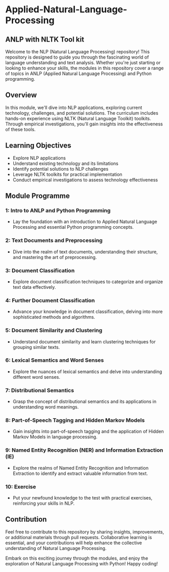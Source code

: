 # Applied-Natural-Language-Processing
## ANLP with NLTK Tool kit
Welcome to the NLP (Natural Language Processing) repository! This repository is designed to guide you through the fascinating world of language understanding and text analysis. Whether you're just starting or looking to enhance your skills, the modules in this repository cover a range of topics in ANLP (Applied Natural Language Processing) and Python programming.

## Overview

In this module, we'll dive into NLP applications, exploring current technology, challenges, and potential solutions. The curriculum includes hands-on experience using NLTK (Natural Language Toolkit) toolkits. Through empirical investigations, you'll gain insights into the effectiveness of these tools.

## Learning Objectives

- Explore NLP applications
- Understand existing technology and its limitations
- Identify potential solutions to NLP challenges
- Leverage NLTK toolkits for practical implementation
- Conduct empirical investigations to assess technology effectiveness
  
## Module Programme

### 1: Intro to ANLP and Python Programming
- Lay the foundation with an introduction to Applied Natural Language Processing and essential Python programming concepts.

### 2: Text Documents and Preprocessing
- Dive into the realm of text documents, understanding their structure, and mastering the art of preprocessing.

### 3: Document Classification
- Explore document classification techniques to categorize and organize text data effectively.

### 4: Further Document Classification
- Advance your knowledge in document classification, delving into more sophisticated methods and algorithms.

### 5: Document Similarity and Clustering
- Understand document similarity and learn clustering techniques for grouping similar texts.

### 6: Lexical Semantics and Word Senses
- Explore the nuances of lexical semantics and delve into understanding different word senses.

### 7: Distributional Semantics
- Grasp the concept of distributional semantics and its applications in understanding word meanings.

### 8: Part-of-Speech Tagging and Hidden Markov Models
- Gain insights into part-of-speech tagging and the application of Hidden Markov Models in language processing.

### 9: Named Entity Recognition (NER) and Information Extraction (IE)
- Explore the realms of Named Entity Recognition and Information Extraction to identify and extract valuable information from text.

### 10: Exercise
- Put your newfound knowledge to the test with practical exercises, reinforcing your skills in NLP.

## Contribution

Feel free to contribute to this repository by sharing insights, improvements, or additional materials through pull requests. Collaborative learning is essential, and your contributions will help enhance the collective understanding of Natural Language Processing.

Embark on this exciting journey through the modules, and enjoy the exploration of Natural Language Processing with Python! Happy coding!
